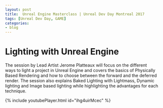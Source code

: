```yaml
---
layout: post
title:  Unreal Engine Masterclass | Unreal Dev Day Montreal 2017
tags: [Unreal Dev Day, GAME]
categories:
- blog
---
```

# Lighting with Unreal Engine 

The session by Lead Artist Jerome Platteaux will focus on the different ways to light a project in Unreal Engine and 
covers the basics of Physically Based Rendering and how to choose between the forward and the deferred render. 
The session also explains Baked Lighting with Lightmass, Dynamic lighting and Image based lighting while 
highlighting the advantages for each technique.

{% include youtubePlayer.html id="ihg4uirMcec" %}











